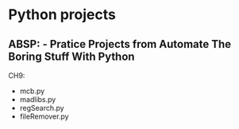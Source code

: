 # Python projects

## ABSP: - Pratice Projects from Automate The Boring Stuff With Python
CH9: 
- mcb.py 
- madlibs.py 
- regSearch.py 
- fileRemover.py
